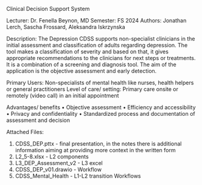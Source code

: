 Clinical Decision Support System 

Lecturer: Dr. Fenella Beynon, MD
Semester: FS 2024
Authors: Jonathan Lerch, Sascha Frossard, Aleksandra Iskrzynska

Description:
The Depression CDSS supports non-specialist clinicians in the initial assessment and classification of adults regarding depression. The tool makes a classification of severity and based on that, it gives appropriate recommendations to the clinicians for next steps or treatments.
It is a combination of a screening and diagnosis tool. The aim of the application is the objective assessment and early detection.

Primary Users: Non-specialists of mental health like nurses, health helpers or general practitioners 
Level of care/ setting: Primary care onsite or remotely (video call) in an initial appointment

Advantages/ benefits
•	Objective assessment 
•	Efficiency and accessibility
•	Privacy and confidentiality
•	Standardized process and documentation of assessment and decision

Attached Files:
1. CDSS_DEP.pttx - final presentation, in the notes there is additional information aiming at providing more context in the written form
2. L2_5-8.xlsx - L2 components
3. L3_DEP_Assessment_v2 - L3 excel
4. CDSS_DEP_v01.drawio - Workflow
5. CDSS_Mental_Health - L1-L2 transition Workflows


